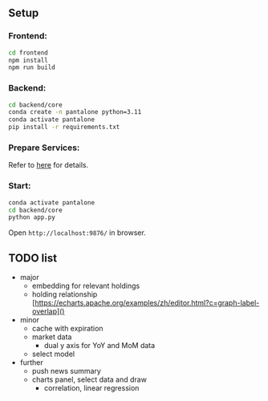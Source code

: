 ## Setup

### Frontend:

```bash
cd frontend
npm install
npm run build
```

### Backend:

```bash
cd backend/core
conda create -n pantalone python=3.11
conda activate pantalone
pip install -r requirements.txt
```

### Prepare Services:

Refer to [here](backend/service/readme.md) for details.


### Start:

```bash
conda activate pantalone
cd backend/core
python app.py
```

Open `http://localhost:9876/` in browser.


## TODO list

- major
  - embedding for relevant holdings
  - holding relationship [https://echarts.apache.org/examples/zh/editor.html?c=graph-label-overlap]()
- minor
  - cache with expiration
  - market data
    - dual y axis for YoY and MoM data
  - select model
- further
  - push news summary
  - charts panel, select data and draw
    - correlation, linear regression
